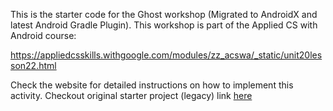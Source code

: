 This is the starter code for the Ghost workshop (Migrated to AndroidX and latest Android Gradle Plugin).
This workshop is part of the Applied CS with Android course:

https://appliedcsskills.withgoogle.com/modules/zz_acswa/_static/unit20lesson22.html

Check the website for detailed instructions on how to implement this activity.
Checkout original starter project (legacy) link [here]("https://appliedcsskills.withgoogle.com/content/assets/img/ghost_starter.zip")
